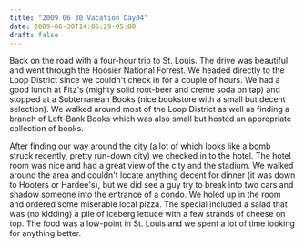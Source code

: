```yaml
---
title: "2009 06 30 Vacation Day04"
date: 2009-06-30T14:05:29-05:00
draft: false
---
```


Back on the road with a four-hour trip to St. Louis. The drive was beautiful and went through the Hoosier National Forrest. We headed directly to the Loop District since we couldn't check in for a couple of hours. We had a good lunch at Fitz's (mighty solid root-beer and creme soda on tap) and stopped at a Subterranean Books (nice bookstore with a small but decent selection).  We walked around most of the Loop District as well as finding a branch of Left-Bank Books which was also small but hosted an appropriate collection of books. 

After finding our way around the city (a lot of which looks like a bomb struck recently, pretty run-down city) we checked in to the hotel. The hotel room was nice and had a great view of the city and the stadium. We walked around the area and couldn't locate anything decent for dinner (it was down to Hooters or Hardee's), but we did see a guy try to break into two cars and shadow someone into the entrance of a condo. We holed up in the room and ordered some miserable local pizza. The special included a salad that was (no kidding) a pile of iceberg lettuce with a few strands of cheese on top.  The food was a low-point in St. Louis and we spent a lot of time looking for anything better.  
